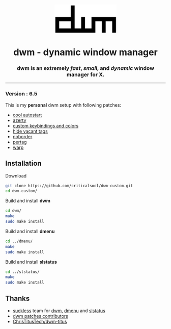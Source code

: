 <div align="center">
  <img src="./dwm.png" width="195" height="90"/>

  # dwm - dynamic window manager
  ### dwm is an extremely ***fast***, ***small***, and ***dynamic*** window manager for X.

</div>

---
### Version : 6.5

This is my **personal** dwm setup with following patches:

- [cool autostart](https://dwm.suckless.org/patches/cool_autostart/)
- [azerty](https://dwm.suckless.org/patches/azerty/)
- [custom keybindings and colors](./dwm-custom-20250213-6.5.diff)
- [hide vacant tags](https://dwm.suckless.org/patches/hide_vacant_tags/)
- [noborder](https://dwm.suckless.org/patches/noborder/)
- [pertag](https://dwm.suckless.org/patches/pertag/)
- [warp](https://dwm.suckless.org/patches/warp/)

## Installation
Download
```bash
git clone https://github.com/criticalsool/dwm-custom.git
cd dwm-custom/
```
Build and install **dwm**
```bash
cd dwm/
make
sudo make install
```
Build and install **dmenu**
```bash
cd ../dmenu/
make
sudo make install
```
Build and install **slstatus**
```bash
cd ../slstatus/
make
sudo make install
```

## Thanks
- [suckless](https://suckless.org/) team for [dwm](https://dwm.suckless.org/), [dmenu](https://tools.suckless.org/dmenu/) and [slstatus](https://tools.suckless.org/slstatus/)
- [dwm patches contributors](https://dwm.suckless.org/patches)
- [ChrisTitusTech/dwm-titus](https://github.com/ChrisTitusTech/dwm-titus)